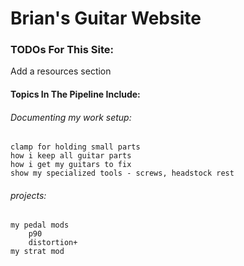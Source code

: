 # Brian's Guitar Website

### TODOs For This Site:
Add a resources section

#### Topics In The Pipeline Include:
###### Documenting my work setup:
	clamp for holding small parts
	how i keep all guitar parts
	how i get my guitars to fix
	show my specialized tools - screws, headstock rest

###### projects:
	my pedal mods
		p90
		distortion+
	my strat mod
